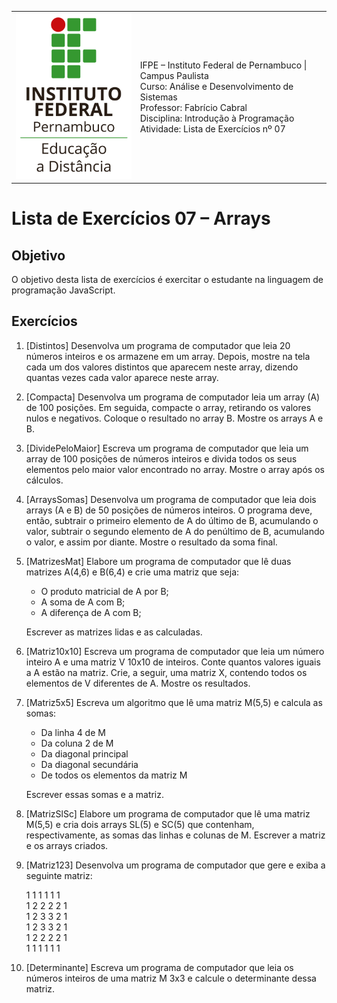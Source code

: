 <table>
  <thead>
  </thead>
  <tbody>
    <tr>
      <td>
        <img src="logotipo-ead-mini.png">
      </td>
      <td>
IFPE – Instituto Federal de Pernambuco | Campus Paulista<br/>
Curso: Análise e Desenvolvimento de Sistemas<br/>
Professor: Fabrício Cabral <fabricio.cabral@ead.ifpe.edu.br><br/>
Disciplina: Introdução à Programação<br/>
Atividade: Lista de Exercícios nº 07
      </td>
    </tr>
  </tbody>
</table>

# Lista de Exercícios 07 – Arrays

## Objetivo

O objetivo desta lista de exercícios é exercitar o estudante na linguagem de programação JavaScript.

## Exercícios

1. [Distintos] Desenvolva um programa de computador que leia 20 números inteiros e os armazene em um array. Depois, mostre na tela cada um dos valores distintos que aparecem neste array, dizendo quantas vezes cada valor aparece neste array.

2. [Compacta] Desenvolva um programa de computador leia um array (A) de 100 posições. Em seguida, compacte o array, retirando os valores nulos e negativos. Coloque o resultado no array B. Mostre os arrays A e B.

3. [DividePeloMaior] Escreva um programa de computador que leia um array de 100 posições de números inteiros e divida todos os seus elementos pelo maior valor encontrado no array. Mostre o array após os cálculos.

4. [ArraysSomas] Desenvolva um programa de computador que leia dois arrays (A e B) de 50 posições de números inteiros. O programa deve, então, subtrair o primeiro elemento de A do último de B, acumulando o valor, subtrair o segundo elemento de A do penúltimo de B, acumulando o valor, e assim por diante. Mostre o resultado da soma final.

5. [MatrizesMat] Elabore um programa de computador que lê duas matrizes A(4,6) e B(6,4) e crie uma matriz que seja:
    - O produto matricial de A por B;
    - A soma de A com B;
    - A diferença de A com B;

    Escrever as matrizes lidas e as calculadas.

6. [Matriz10x10] Escreva um programa de computador que leia um número inteiro A e uma matriz V 10x10 de inteiros. Conte quantos valores iguais a A estão na matriz. Crie, a seguir, uma matriz X, contendo todos os elementos de V diferentes de A. Mostre os resultados.

7. [Matriz5x5] Escreva um algoritmo que lê uma matriz M(5,5) e calcula as somas:
    - Da linha 4 de M
    - Da coluna 2 de M
    - Da diagonal principal
    - Da diagonal secundária
    - De todos os elementos da matriz M
    
    Escrever essas somas e a matriz.

8. [MatrizSlSc] Elabore um programa de computador que lê uma matriz M(5,5) e cria dois arrays SL(5) e SC(5) que contenham, respectivamente, as somas das linhas e colunas de M. Escrever a matriz e os arrays criados.

9. [Matriz123] Desenvolva um programa de computador que gere e exiba a seguinte matriz:

    1  1  1  1  1  1  
    1  2  2  2  2  1  
    1  2  3  3  2  1  
    1  2  3  3  2  1  
    1  2  2  2  2  1  
    1  1  1  1  1  1  

10. [Determinante] Escreva um programa de computador que leia os números inteiros de uma matriz M 3x3 e calcule o determinante dessa matriz.